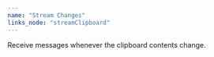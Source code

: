 ```yaml
---
name: "Stream Changes"
links_node: "streamClipboard"
---
```

Receive messages whenever the clipboard contents change.